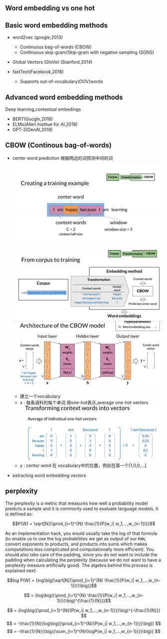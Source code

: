 

## Word embedding vs one hot 

## Basic word embedding methods
- word2vec (google,2013)
  - Continuous bag-of-words (CBOW)
  - Continuous skip-gram/Skip-gram with negative sampling (SGNS)

- Global Vectors (GloVe) (Stanford,2014)
- fastText(Facebook,2016)
  - Supports out-of-vocabulary(OOV)words
  
## Advanced word embedding methods
Deep learning,contextual embedings
- BERT(Google,2018)
- ELMo(Allen Institue for AI,2018)
- GPT-2(OenAI,2018)
## CBOW (Continous bag-of-words)
- center word prediction 根据两边的词预测中间的词
  ![](./imgs/CBOW1.jpg)
  ![](./imgs/CBOW2.jpg)
  ![](./imgs/CBOW3.jpg)
  - 建立一个vocabulary
  - x : 每条语料的每个单词 用one-hot表示,average one-hot vectors 
  ![](./imgs/CBOW4.jpg)
  - y : centor word 在 vocabulary中的位置，例如在第一个[1,0,0,...]

- extracting word embedding vectors
  
## perplexity
The perplexity is a metric that measures how well a probability model predicts a sample and it is commonly used to evaluate language models. It is defined as: 

$$P(W) = \sqrt[N]{\prod_{i=1}^{N} \frac{1}{P(w_i| w_1,...,w_{n-1})}}$$

As an implementation hack, you would usually take the log of that formula (to enable us to use the log probabilities we get as output of our `RNN`, convert exponents to products, and products into sums which makes computations less complicated and computationally more efficient). You should also take care of the padding, since you do not want to include the padding when calculating the perplexity (because we do not want to have a perplexity measure artificially good). The algebra behind this process is explained next:


$$log P(W) = {log\big(\sqrt[N]{\prod_{i=1}^{N} \frac{1}{P(w_i| w_1,...,w_{n-1})}}\big)}$$

$$ = {log\big({\prod_{i=1}^{N} \frac{1}{P(w_i| w_1,...,w_{n-1})}}\big)^{\frac{1}{N}}}$$ 

$$ = {log\big({\prod_{i=1}^{N}{P(w_i| w_1,...,w_{n-1})}}\big)^{-\frac{1}{N}}} $$
$$ = -\frac{1}{N}{log\big({\prod_{i=1}^{N}{P(w_i| w_1,...,w_{n-1})}}\big)} $$
$$ = -\frac{1}{N}{\big({\sum_{i=1}^{N}{logP(w_i| w_1,...,w_{n-1})}}\big)} $$